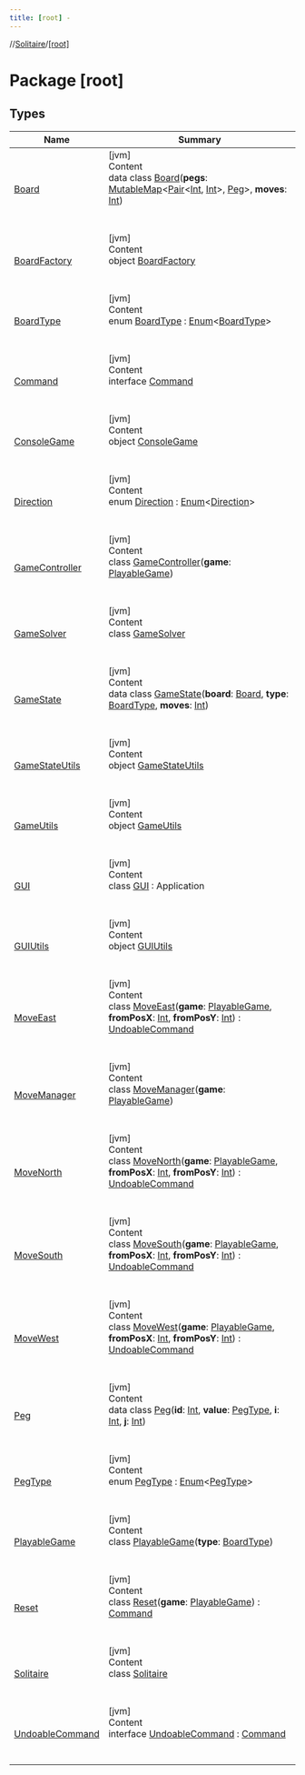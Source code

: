 ```yaml
---
title: [root] -
---
```

//[Solitaire](../index.md)/[[root]](index.md)



# Package [root]  


## Types  
  
|  Name|  Summary| 
|---|---|
| <a name="/Board///PointingToDeclaration/"></a>[Board](-board/index.md)| <a name="/Board///PointingToDeclaration/"></a>[jvm]  <br>Content  <br>data class [Board](-board/index.md)(**pegs**: [MutableMap](https://kotlinlang.org/api/latest/jvm/stdlib/kotlin.collections/-mutable-map/index.html)<[Pair](https://kotlinlang.org/api/latest/jvm/stdlib/kotlin/-pair/index.html)<[Int](https://kotlinlang.org/api/latest/jvm/stdlib/kotlin/-int/index.html), [Int](https://kotlinlang.org/api/latest/jvm/stdlib/kotlin/-int/index.html)>, [Peg](-peg/index.md)>, **moves**: [Int](https://kotlinlang.org/api/latest/jvm/stdlib/kotlin/-int/index.html))  <br><br><br>
| <a name="/BoardFactory///PointingToDeclaration/"></a>[BoardFactory](-board-factory/index.md)| <a name="/BoardFactory///PointingToDeclaration/"></a>[jvm]  <br>Content  <br>object [BoardFactory](-board-factory/index.md)  <br><br><br>
| <a name="/BoardType///PointingToDeclaration/"></a>[BoardType](-board-type/index.md)| <a name="/BoardType///PointingToDeclaration/"></a>[jvm]  <br>Content  <br>enum [BoardType](-board-type/index.md) : [Enum](https://kotlinlang.org/api/latest/jvm/stdlib/kotlin/-enum/index.html)<[BoardType](-board-type/index.md)>   <br><br><br>
| <a name="/Command///PointingToDeclaration/"></a>[Command](-command/index.md)| <a name="/Command///PointingToDeclaration/"></a>[jvm]  <br>Content  <br>interface [Command](-command/index.md)  <br><br><br>
| <a name="/ConsoleGame///PointingToDeclaration/"></a>[ConsoleGame](-console-game/index.md)| <a name="/ConsoleGame///PointingToDeclaration/"></a>[jvm]  <br>Content  <br>object [ConsoleGame](-console-game/index.md)  <br><br><br>
| <a name="/Direction///PointingToDeclaration/"></a>[Direction](-direction/index.md)| <a name="/Direction///PointingToDeclaration/"></a>[jvm]  <br>Content  <br>enum [Direction](-direction/index.md) : [Enum](https://kotlinlang.org/api/latest/jvm/stdlib/kotlin/-enum/index.html)<[Direction](-direction/index.md)>   <br><br><br>
| <a name="/GameController///PointingToDeclaration/"></a>[GameController](-game-controller/index.md)| <a name="/GameController///PointingToDeclaration/"></a>[jvm]  <br>Content  <br>class [GameController](-game-controller/index.md)(**game**: [PlayableGame](-playable-game/index.md))  <br><br><br>
| <a name="/GameSolver///PointingToDeclaration/"></a>[GameSolver](-game-solver/index.md)| <a name="/GameSolver///PointingToDeclaration/"></a>[jvm]  <br>Content  <br>class [GameSolver](-game-solver/index.md)  <br><br><br>
| <a name="/GameState///PointingToDeclaration/"></a>[GameState](-game-state/index.md)| <a name="/GameState///PointingToDeclaration/"></a>[jvm]  <br>Content  <br>data class [GameState](-game-state/index.md)(**board**: [Board](-board/index.md), **type**: [BoardType](-board-type/index.md), **moves**: [Int](https://kotlinlang.org/api/latest/jvm/stdlib/kotlin/-int/index.html))  <br><br><br>
| <a name="/GameStateUtils///PointingToDeclaration/"></a>[GameStateUtils](-game-state-utils/index.md)| <a name="/GameStateUtils///PointingToDeclaration/"></a>[jvm]  <br>Content  <br>object [GameStateUtils](-game-state-utils/index.md)  <br><br><br>
| <a name="/GameUtils///PointingToDeclaration/"></a>[GameUtils](-game-utils/index.md)| <a name="/GameUtils///PointingToDeclaration/"></a>[jvm]  <br>Content  <br>object [GameUtils](-game-utils/index.md)  <br><br><br>
| <a name="/GUI///PointingToDeclaration/"></a>[GUI](-g-u-i/index.md)| <a name="/GUI///PointingToDeclaration/"></a>[jvm]  <br>Content  <br>class [GUI](-g-u-i/index.md) : Application  <br><br><br>
| <a name="/GUIUtils///PointingToDeclaration/"></a>[GUIUtils](-g-u-i-utils/index.md)| <a name="/GUIUtils///PointingToDeclaration/"></a>[jvm]  <br>Content  <br>object [GUIUtils](-g-u-i-utils/index.md)  <br><br><br>
| <a name="/MoveEast///PointingToDeclaration/"></a>[MoveEast](-move-east/index.md)| <a name="/MoveEast///PointingToDeclaration/"></a>[jvm]  <br>Content  <br>class [MoveEast](-move-east/index.md)(**game**: [PlayableGame](-playable-game/index.md), **fromPosX**: [Int](https://kotlinlang.org/api/latest/jvm/stdlib/kotlin/-int/index.html), **fromPosY**: [Int](https://kotlinlang.org/api/latest/jvm/stdlib/kotlin/-int/index.html)) : [UndoableCommand](-undoable-command/index.md)  <br><br><br>
| <a name="/MoveManager///PointingToDeclaration/"></a>[MoveManager](-move-manager/index.md)| <a name="/MoveManager///PointingToDeclaration/"></a>[jvm]  <br>Content  <br>class [MoveManager](-move-manager/index.md)(**game**: [PlayableGame](-playable-game/index.md))  <br><br><br>
| <a name="/MoveNorth///PointingToDeclaration/"></a>[MoveNorth](-move-north/index.md)| <a name="/MoveNorth///PointingToDeclaration/"></a>[jvm]  <br>Content  <br>class [MoveNorth](-move-north/index.md)(**game**: [PlayableGame](-playable-game/index.md), **fromPosX**: [Int](https://kotlinlang.org/api/latest/jvm/stdlib/kotlin/-int/index.html), **fromPosY**: [Int](https://kotlinlang.org/api/latest/jvm/stdlib/kotlin/-int/index.html)) : [UndoableCommand](-undoable-command/index.md)  <br><br><br>
| <a name="/MoveSouth///PointingToDeclaration/"></a>[MoveSouth](-move-south/index.md)| <a name="/MoveSouth///PointingToDeclaration/"></a>[jvm]  <br>Content  <br>class [MoveSouth](-move-south/index.md)(**game**: [PlayableGame](-playable-game/index.md), **fromPosX**: [Int](https://kotlinlang.org/api/latest/jvm/stdlib/kotlin/-int/index.html), **fromPosY**: [Int](https://kotlinlang.org/api/latest/jvm/stdlib/kotlin/-int/index.html)) : [UndoableCommand](-undoable-command/index.md)  <br><br><br>
| <a name="/MoveWest///PointingToDeclaration/"></a>[MoveWest](-move-west/index.md)| <a name="/MoveWest///PointingToDeclaration/"></a>[jvm]  <br>Content  <br>class [MoveWest](-move-west/index.md)(**game**: [PlayableGame](-playable-game/index.md), **fromPosX**: [Int](https://kotlinlang.org/api/latest/jvm/stdlib/kotlin/-int/index.html), **fromPosY**: [Int](https://kotlinlang.org/api/latest/jvm/stdlib/kotlin/-int/index.html)) : [UndoableCommand](-undoable-command/index.md)  <br><br><br>
| <a name="/Peg///PointingToDeclaration/"></a>[Peg](-peg/index.md)| <a name="/Peg///PointingToDeclaration/"></a>[jvm]  <br>Content  <br>data class [Peg](-peg/index.md)(**id**: [Int](https://kotlinlang.org/api/latest/jvm/stdlib/kotlin/-int/index.html), **value**: [PegType](-peg-type/index.md), **i**: [Int](https://kotlinlang.org/api/latest/jvm/stdlib/kotlin/-int/index.html), **j**: [Int](https://kotlinlang.org/api/latest/jvm/stdlib/kotlin/-int/index.html))  <br><br><br>
| <a name="/PegType///PointingToDeclaration/"></a>[PegType](-peg-type/index.md)| <a name="/PegType///PointingToDeclaration/"></a>[jvm]  <br>Content  <br>enum [PegType](-peg-type/index.md) : [Enum](https://kotlinlang.org/api/latest/jvm/stdlib/kotlin/-enum/index.html)<[PegType](-peg-type/index.md)>   <br><br><br>
| <a name="/PlayableGame///PointingToDeclaration/"></a>[PlayableGame](-playable-game/index.md)| <a name="/PlayableGame///PointingToDeclaration/"></a>[jvm]  <br>Content  <br>class [PlayableGame](-playable-game/index.md)(**type**: [BoardType](-board-type/index.md))  <br><br><br>
| <a name="/Reset///PointingToDeclaration/"></a>[Reset](-reset/index.md)| <a name="/Reset///PointingToDeclaration/"></a>[jvm]  <br>Content  <br>class [Reset](-reset/index.md)(**game**: [PlayableGame](-playable-game/index.md)) : [Command](-command/index.md)  <br><br><br>
| <a name="/Solitaire///PointingToDeclaration/"></a>[Solitaire](-solitaire/index.md)| <a name="/Solitaire///PointingToDeclaration/"></a>[jvm]  <br>Content  <br>class [Solitaire](-solitaire/index.md)  <br><br><br>
| <a name="/UndoableCommand///PointingToDeclaration/"></a>[UndoableCommand](-undoable-command/index.md)| <a name="/UndoableCommand///PointingToDeclaration/"></a>[jvm]  <br>Content  <br>interface [UndoableCommand](-undoable-command/index.md) : [Command](-command/index.md)  <br><br><br>


